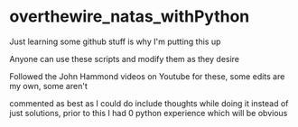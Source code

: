 # overthewire_natas_withPython
Just learning some github stuff is why I'm putting this up

Anyone can use these scripts and modify them as they desire

Followed the John Hammond videos on Youtube for these, some edits are my own, some aren't

commented as best as I could do include thoughts while doing it instead of just solutions, prior to this I had 0 python experience which will be obvious

